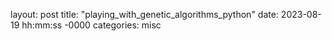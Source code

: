layout: post
title: "playing_with_genetic_algorithms_python"
date: 2023-08-19 hh:mm:ss -0000
categories: misc
